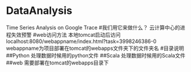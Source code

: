 # DataAnalysis
Time Series Analysis on Google Trace
#我们用它来做什么？
云计算中心的进程失效预警
#web访问方法
本地tomcat启动后访问 localhost:8080/webappname/index.html?task=3998246386-0
webappname为项目部署在tomcat的webapps文件夹下的文件夹名
#目录说明
##Python
处理数据时候用的python文件
##Scala
处理数据时候用的Scala文件
##web
需要部署在tomcat的webapps目录下